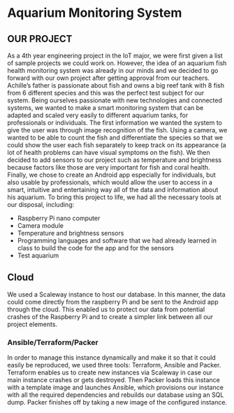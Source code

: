 # Aquarium Monitoring System

## OUR PROJECT
As a 4th year engineering project in the IoT major, we were first given a list of sample projects we could work on. However, the idea of an aquarium fish health monitoring system was already in our minds and we decided to go forward with our own project after getting approval from our teachers. Achille’s father is passionate about fish and owns a big reef tank with 8 fish from 6 different species and this was the perfect test subject for our system. Being ourselves passionate with new technologies and connected systems, we wanted to make a smart monitoring system that can be adapted and scaled very easily to different aquarium tanks, for professionals or individuals.
The first information we wanted the system to give the user was through image recognition of the fish. Using a camera, we wanted to be able to count the fish and differentiate the species so that we could show the user each fish separately to keep track on its appearance (a lot of health problems can have visual symptoms on the fish).
We then decided to add sensors to our project such as temperature and brightness because factors like those are very important for fish and coral health. 
Finally, we chose to create an Android app especially for individuals, but also usable by professionals, which would allow the user to access in a smart, intuitive and entertaining way all of the data and information about his aquarium. 
To bring this project to life, we had all the necessary tools at our disposal, including:
*	Raspberry Pi nano computer
*	Camera module
*	Temperature and brightness sensors
*	Programming languages and software that we had already learned in class to build the code for the app and for the sensors
*	Test aquarium


## Cloud
We used a Scaleway instance to host our database. In this manner, the data could come directly from the raspberry Pi and be sent to the Android app through the cloud. This enabled us to protect our data from potential crashes of the Raspberry Pi and to create a simpler link between all our project elements.

### Ansible/Terraform/Packer
In order to manage this instance dynamically and make it so that it could easily be reproduced, we used three tools: Terraform, Ansible and Packer.
Terraform enables us to create new instances via Scaleway in case our main instance crashes or gets destroyed. Then Packer loads this instance with a template image and launches Ansible, which provisions our instance with all the required dependencies and rebuilds our database using an SQL dump. Packer finishes off by taking a new image of the configured instance.